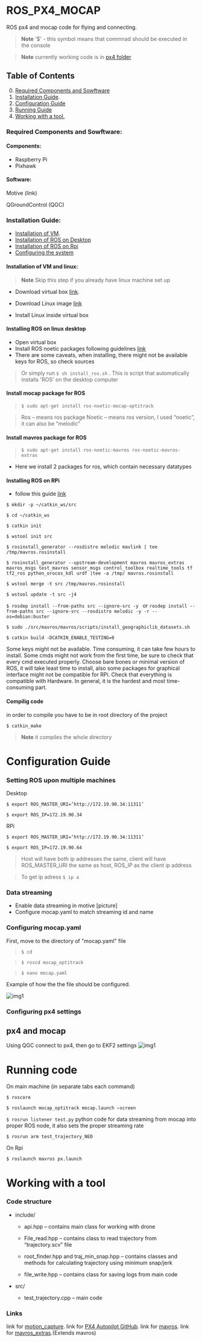 # ROS_PX4_MOCAP
ROS px4 and mocap code for flying and connecting.

<!-- > PS. if you need developer's guide click [here](./dev_guide.md) -->

> **Note** '$' - this symbol means that commnad should be executed in the console

> **Note** currently working code is in [px4 folder](https://github.com/vladimireganov/ROS_PX4_MOCAP/blob/f22f6e953b3ab82bf9780bbde9cd918131332230/px4)

## Table of Contents
0. [Required Components and Sowftware](#required-components-and-sowftware)
1. [Installation Guide](#installation-guide).
2. [Configuration Guide](#configuration-guide)
3. [Running Guide](#running-code)
4. [Working with a tool.](#working-with-a-tool)

### Required Components and Sowftware:

#### Components:

- Raspberry Pi
- Pixhawk


#### Software:

Motive (link)

QGroundControl (QGC)


### Installation Guide:
- [Installation of VM](#installation-of-vm-and-linux).
- [Installation of ROS on Desktop](#installing-ros-on-linux-desktop)
- [Installation of ROS on Rpi](#installing-ros-on-rpi)
- [Configuring the system](#configuration-guide)

#### Installation of VM and linux:
> **Note** Skip this step if you already have linux machine set up
- Download virtual box [link](https://www.virtualbox.org/wiki/Downloads).
- Download Linux image [link](https://www.linux.org/pages/download/)

- Install Linux inside virtual box


#### Installing ROS on linux desktop
- Open virtual box
- Install ROS noetic packages following guidelines [link](http://wiki.ros.org/noetic/Installation/Ubuntu)
- There are some caveats, when installing, there might not be available keys for ROS, so check sources

> Or simply run  `$ sh install_ros.sh` .  This is script that automatically installs 'ROS' on the desktop computer

#### Install mocap package for ROS
> `$ sudo apt-get install ros-noetic-mocap-optitrack`

> Ros – means ros package
 Noetic – means ros version, I used “noetic”, it can also be “melodic”


#### Install mavros package for ROS

>`$ sudo apt-get install ros-noetic-mavros ros-noetic-mavros-extras`
- Here we install 2 packages for ros, which contain necessary datatypes

<!-- ``` Bash
$ sudo apt-get install ros-noetic-mocap-optitrack
$ sudo apt-get install ros-noetic-mocap-optitrack
$ sudo apt-get install ros-noetic-mocap-optitrack
$ sudo apt-get install ros-noetic-mocap-optitrack
$ sudo apt-get install ros-noetic-mocap-optitrack
``` -->
#### Installing ROS on RPi
- follow this guide [link](http://wiki.ros.org/ROSberryPi/Installing%20ROS%20Melodic%20on%20the%20Raspberry%20Pi)
<!-- > **Note**  -->


`$ mkdir -p ~/catkin_ws/src `

`$ cd ~/catkin_ws `

`$ catkin init `

`$ wstool init src `

`$ rosinstall_generator --rosdistro melodic mavlink | tee /tmp/mavros.rosinstall `

`$ rosinstall_generator --upstream-development mavros mavros_extras mavros_msgs test_mavros sensor_msgs control_toolbox realtime_tools tf tf2_ros python_orocos_kdl urdf |tee -a /tmp/ mavros.rosinstall `

`$ wstool merge -t src /tmp/mavros.rosinstall `

`$ wstool update -t src -j4 `

`$ rosdep install --from-paths src --ignore-src -y `
  or
`rosdep install --from-paths src --ignore-src --rosdistro melodic -y -r --os=debian:buster`

`$ sudo ./src/mavros/mavros/scripts/install_geographiclib_datasets.sh `

`$ catkin build -DCATKIN_ENABLE_TESTING=0 `


Some keys might not be available.
Time consuming, it can take few hours to install.
Some cmds might not work from the first time, be sure to check that every cmd executed properly.
Choose bare bones or minimal version of ROS, it will take least time to install, also some packages for graphical interface might not be compatible for RPi.
Check that everything is compatible with Hardware.
In general, it is the hardest and most time-consuming part.

#### Compilig code

in order to compile you have to be in root directory of the project

`$ catkin_make`

> **Note** it compiles the whole directory
    

# Configuration Guide

### Setting ROS upon multiple machines
Desktop

`$ export ROS_MASTER_URI=‘http://172.19.90.34:11311’`

`$ export ROS_IP=172.19.90.34`

RPi

`$ export ROS_MASTER_URI=‘http://172.19.90.34:11311’`

`$ export ROS_IP=172.19.90.64`

> Host will have both ip addresses the same, client will have ROS_MASTER_URI the same as host, ROS_IP as the client ip address

> To get ip adress `$ ip a`

### Data streaming

- Enable data streaming in motive
[picture]
- Configure mocap.yaml to match streaming id and name

### Configuring mocap.yaml

First, move to the directory of "mocap.yaml" file

>`$ cd` 

>`$ roscd mocap_optitrack`

>`$ nano mocap.yaml`

Example of how the the file should be configured. 

![img1](images/mocap.PNG)


### Configuring px4 settings

## px4 and mocap
Using QGC connect to px4, then go to EKF2 settings
![img1](images/QGC.png)



# Running code
On main machine (in separate tabs each command)
 
 `$ roscore`
 
 `$ roslaunch mocap_optitrack mocap.launch –screen`
 
 `$ rosrun listener test.py` python code for data streaming from mocap into proper ROS node, it also sets the proper streaming rate
 
 `$ rosrun arm test_trajectory_NED`
 
On Rpi

 `$ roslaunch mavros px.launch`

# Working with a tool

### Code structure
- include/

    - api.hpp – contains main class for working with drone

    - File_read.hpp – contains class to read trajectory from “trajectory.scv” file

    - root_finder.hpp and traj_min_snap.hpp – contains classes and methods for calculating trajectory using minimum snap/jerk

    - file_write.hpp – contains class for saving logs from main code

 - src/

    - test_trajectory.cpp – main code




### Links


link for [motion_capture](https://docs.px4.io/main/en/tutorials/motion-capture.html).
link for [PX4 Autopilot GitHub](https://github.com/PX4/PX4-Autopilot).
link for [mavros](http://wiki.ros.org/mavros).
link for [mavros_extras](http://wiki.ros.org/mavros_extras).(Extends mavros)


<!-- > add links to github for px4
> add links for other important links -->
